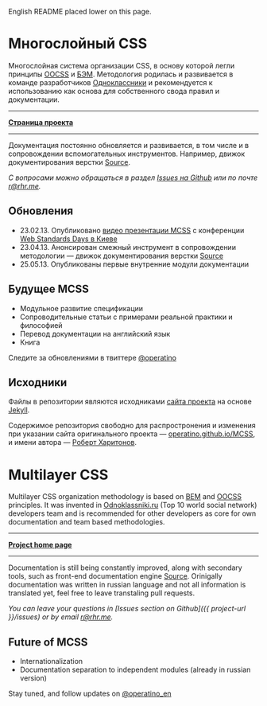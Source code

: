 English README placed lower on this page.

# Многослойный CSS

Многослойная система организации CSS, в основу которой легли принципы [OOCSS](http://oocss.org/) и [БЭМ](http://ru.bem.info/).
Методология родилась и развивается в команде разработчиков [Одноклассники](http://corp.mail.ru/communications/odnoklassniki) и рекомендуется к использованию как основа для собственного свода правил и документации.
___
**[Страница проекта](http://operatino.github.io/MCSS/)**
___
Документация постоянно обновляется и развивается, в том числе и в сопровождении вспомогательных инструментов.
Например, движок документирования верстки [Source](http://sourcejs.ru).

*С вопросами можно обращаться в раздел [Issues на Github](https://github.com/operatino/MCSS/issues) или по почте <r@rhr.me>.*

## Обновления

* 23.02.13. Опубликовано [видео презентации MCSS](http://tohtml.it/post/43785238499/mcss-video) с конференции [Web Standards Days в Киеве](http://webstandardsdays.ru/2012/10/13/)
* 23.04.13. Анонсирован смежный инструмент в сопровождении методологии — движок документирования верстки [Source](http://sourcejs.ru)
* 25.05.13. Опубликованы первые внутренние модули документации

## Будущее MCSS
* Модульное развитие спецификации
* Сопроводительные статьи с примерами реальной практики и философией
* Перевод документации на английский язык
* Книга

Следите за обновлениями в твиттере [@operatino](http://twitter.com/operatino)

## Исходники

Файлы в репозитории являютcя исходниками [сайта проекта](http://operatino.github.io/MCSS/) на основе [Jekyll](http://jekyllrb.com).

Cодержимое репозитория свободно для распростронения и изменения при указании сайта оригинального проекта — [operatino.github.io/MCSS](http://operatino.github.io/MCSS/), и имени автора — [Роберт Харитонов](http://rhr.me).

# Multilayer CSS

Multilayer CSS organization methodology is based on [BEM]((http://bem.info/)) and [OOCSS](http://oocss.org/) principles. It was invented in [Odnoklassniki.ru](http://corp.mail.ru/en/communications/odnoklassniki) (Top 10 world social network) developers team and is recommended for other developers as core for own documentation and team based methodologies.
___
**[Project home page](http://operatino.github.io/MCSS/en/)**
___

Documentation is still being constantly improved, along with secondary tools, such as front-end documentation engine [Source](http://sourcejs.com). Orinigally documentation was written in russian language and not all information is translated yet, feel free to leave transtaling pull requests.

*You can leave your questions  in [Issues section on Github]({{ project-url }}/issues) or by email <r@rhr.me>.*

## Future of MCSS
* Internationalization
* Documentation separation to independent modules (already in russian version)

Stay tuned, and follow updates on [@operatino_en](http://twitter.com/operatino_en)